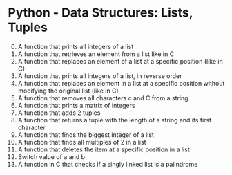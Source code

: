 # Python - Data Structures: Lists, Tuples

0. A function that prints all integers of a list
1. A function that retrieves an element from a list like in C
2. A function that replaces an element of a list at a specific position (like in C)
3. A function that prints all integers of a list, in reverse order
4. A function that replaces an element in a list at a specific position without modifying the original list (like in C)
5. A function that removes all characters c and C from a string
6. A function that prints a matrix of integers
7. A function that adds 2 tuples
8. A function that returns a tuple with the length of a string and its first character
9. A function that finds the biggest integer of a list
10. A function that finds all multiples of 2 in a list
11. A function that deletes the item at a specific position in a list
12. Switch value of a and b
13. A function in C that checks if a singly linked list is a palindrome
